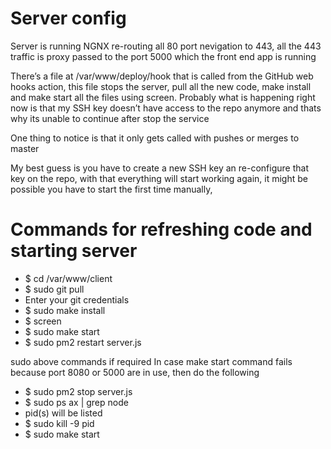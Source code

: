 # Server config
Server is running NGNX re-routing all 80 port nevigation to 443, all the 443 traffic is proxy passed to the port 5000 which the front end app is running 

There’s a file at /var/www/deploy/hook that is called from the GitHub web hooks action, this file stops the server, pull all the new code, make install and make start all the files using screen. Probably what is happening right now is that my SSH key doesn’t have access to the repo anymore and thats why its unable to continue after stop the service

One thing to notice is that it only gets called with pushes or merges to master

My best guess is you have to create a new SSH key an re-configure that key on the repo, with that everything will start working again, it might be possible you have to start the first time manually, 

# Commands for refreshing code and starting server

- $ cd /var/www/client
- $ sudo git pull
- Enter your git credentials
- $ sudo make install
- $ screen
- $ sudo make start
- $ sudo pm2 restart server.js


sudo above commands if required
In case make start command fails because port 8080 or 5000 are in use, then do the following

- $ sudo pm2 stop server.js
- $ sudo ps ax | grep node
- pid(s) will be listed
- $ sudo kill -9 pid
- $ sudo make start
